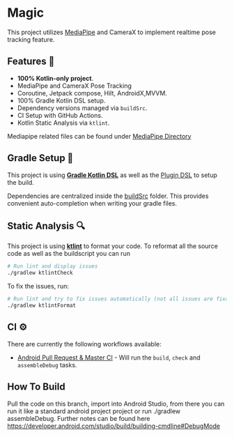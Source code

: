 # Magic

This project utilizes [MediaPipe](https://github.com/google/mediapipe/) and CameraX to implement realtime pose tracking feature. 
## Features 🎨

- **100% Kotlin-only project**.
- MediaPipe and CameraX Pose Tracking
- Coroutine, Jetpack compose, Hilt, AndroidX,MVVM.
- 100% Gradle Kotlin DSL setup.
- Dependency versions managed via `buildSrc`.
- CI Setup with GitHub Actions.
- Kotlin Static Analysis via `ktlint`.

Mediapipe related files can be found under [MediaPipe Directory](app/src/main/java/com/android/magic/mediapipe)

## Gradle Setup 🐘

This project is using [**Gradle Kotlin DSL**](https://docs.gradle.org/current/userguide/kotlin_dsl.html) as well as the [Plugin DSL](https://docs.gradle.org/current/userguide/plugins.html#sec:plugins_block) to setup the build.

Dependencies are centralized inside the [buildSrc](buildSrc/src/main/kotlin) folder. This provides convenient auto-completion when writing your gradle files.

## Static Analysis 🔍

This project is using [**ktlint**](https://github.com/pinterest/ktlint) to format your code. To reformat all the source code as well as the buildscript you can run
```bash
# Run lint and display issues
./gradlew ktlintCheck
```


To fix the issues, run:
```bash
# Run lint and try to fix issues automatically (not all issues are fixable this way)
./gradlew ktlintFormat
```

## CI ⚙️

There are currently the following workflows available:
- [Android Pull Request & Master CI](.github/workflows/workflow.yml) - Will run the `build`, `check` and `assembleDebug` tasks.

## How To Build
Pull the code on this branch, import into Android Studio, from there you can run it like a standard
android project project or run ./gradlew assembleDebug. Further notes can be found here https://developer.android.com/studio/build/building-cmdline#DebugMode

